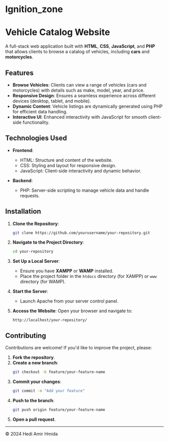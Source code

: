 # Ignition_zone
# Vehicle Catalog Website

A full-stack web application built with **HTML**, **CSS**, **JavaScript**, and **PHP** that allows clients to browse a catalog of vehicles, including **cars** and **motorcycles**.

## Features

- **Browse Vehicles**: Clients can view a range of vehicles (cars and motorcycles) with details such as make, model, year, and price.
- **Responsive Design**: Ensures a seamless experience across different devices (desktop, tablet, and mobile).
- **Dynamic Content**: Vehicle listings are dynamically generated using PHP for efficient data handling.
- **Interactive UI**: Enhanced interactivity with JavaScript for smooth client-side functionality.

## Technologies Used

- **Frontend**:
  - HTML: Structure and content of the website.
  - CSS: Styling and layout for responsive design.
  - JavaScript: Client-side interactivity and dynamic behavior.

- **Backend**:
  - PHP: Server-side scripting to manage vehicle data and handle requests.

## Installation

1. **Clone the Repository**:
   ```bash
   git clone https://github.com/yourusername/your-repository.git
   ```

2. **Navigate to the Project Directory**:
   ```bash
   cd your-repository
   ```

3. **Set Up a Local Server**:
   - Ensure you have **XAMPP** or **WAMP** installed.
   - Place the project folder in the `htdocs` directory (for XAMPP) or `www` directory (for WAMP).

4. **Start the Server**:
   - Launch Apache from your server control panel.

5. **Access the Website**:
   Open your browser and navigate to:
   ```
   http://localhost/your-repository/
   ```


## Contributing

Contributions are welcome! If you'd like to improve the project, please:

1. **Fork the repository**.
2. **Create a new branch**:
   ```bash
   git checkout -b feature/your-feature-name
   ```
3. **Commit your changes**:
   ```bash
   git commit -m "Add your feature"
   ```
4. **Push to the branch**:
   ```bash
   git push origin feature/your-feature-name
   ```
5. **Open a pull request**.



---

© 2024 Hedi Amir Hmida

